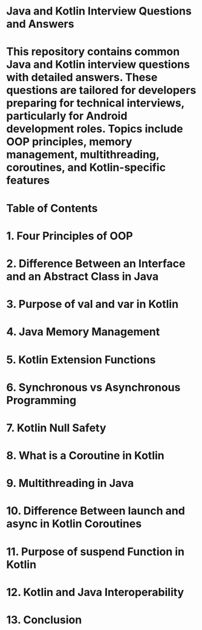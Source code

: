 #             Java and Kotlin Interview Questions and Answers
# This repository contains common Java and Kotlin interview questions with detailed answers. These questions are tailored for developers preparing for technical interviews, particularly for Android development roles. Topics include OOP principles, memory management, multithreading, coroutines, and Kotlin-specific features

 # Table of Contents 
# 1. Four Principles of OOP
# 2. Difference Between an Interface and an Abstract Class in Java
# 3. Purpose of val and var in Kotlin
# 4. Java Memory Management
# 5. Kotlin Extension Functions
# 6. Synchronous vs Asynchronous Programming
# 7. Kotlin Null Safety
# 8. What is a Coroutine in Kotlin
# 9. Multithreading in Java
# 10. Difference Between launch and async in Kotlin Coroutines
# 11. Purpose of suspend Function in Kotlin
# 12. Kotlin and Java Interoperability
# 13. Conclusion

